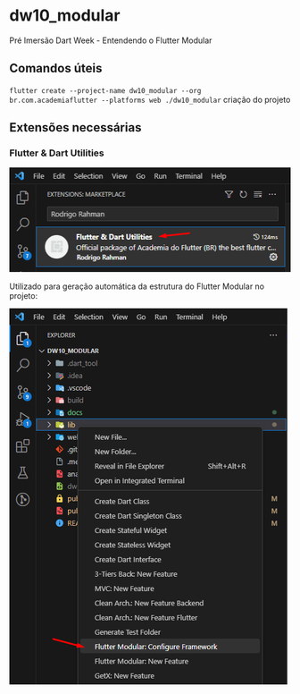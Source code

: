 # dw10_modular

Pré Imersão Dart Week - Entendendo o Flutter Modular

## Comandos úteis

`flutter create --project-name dw10_modular --org br.com.academiaflutter --platforms web ./dw10_modular` criação do projeto

## Extensões necessárias

### Flutter & Dart Utilities

![Alt text](docs/dartUtilities.png)

Utilizado para geração automática da estrutura do Flutter Modular no projeto:

![Alt text](docs/flutterModularGenerate.png)
